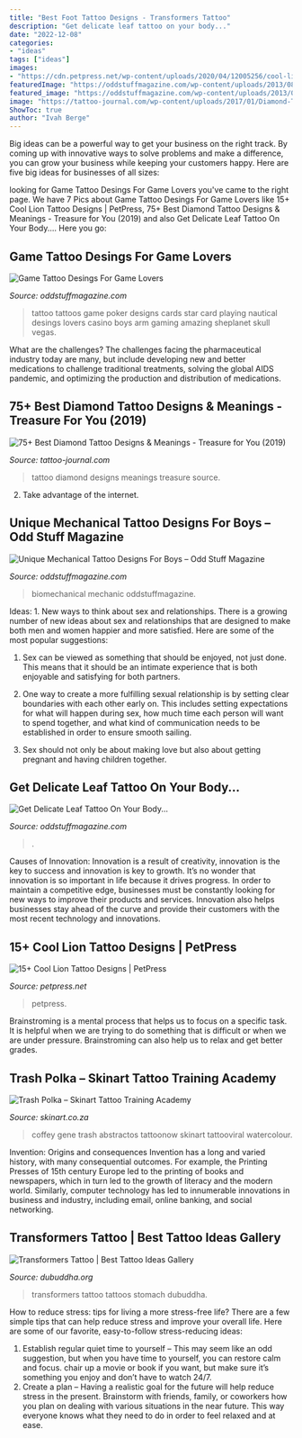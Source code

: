 ```yaml
---
title: "Best Foot Tattoo Designs - Transformers Tattoo"
description: "Get delicate leaf tattoo on your body..."
date: "2022-12-08"
categories:
- "ideas"
tags: ["ideas"]
images:
- "https://cdn.petpress.net/wp-content/uploads/2020/04/12005256/cool-lion-tattoo-design.jpg"
featuredImage: "https://oddstuffmagazine.com/wp-content/uploads/2013/08/Games-Tattoos-22.jpg"
featured_image: "https://oddstuffmagazine.com/wp-content/uploads/2013/09/Leaf-Tattoo-Designs-26-558x800.jpg"
image: "https://tattoo-journal.com/wp-content/uploads/2017/01/Diamond-Tattoo-56-650x650.jpg"
ShowToc: true
author: "Ivah Berge"
---
```



Big ideas can be a powerful way to get your business on the right track. By coming up with innovative ways to solve problems and make a difference, you can grow your business while keeping your customers happy. Here are five big ideas for businesses of all sizes: 

	

		
looking for Game Tattoo Desings For Game Lovers you've came to the right page. We have 7 Pics about Game Tattoo Desings For Game Lovers like 15+ Cool Lion Tattoo Designs | PetPress, 75+ Best Diamond Tattoo Designs &amp; Meanings - Treasure for You (2019) and also Get Delicate Leaf Tattoo On Your Body.... Here you go:
		
    
## Game Tattoo Desings For Game Lovers

<img loading=lazy src="https://oddstuffmagazine.com/wp-content/uploads/2013/08/Games-Tattoos-22.jpg" onerror="this.onerror=null;this.src='https://tse3.mm.bing.net/th?id=OIP.P_F2HdbQdMCnc6CHI4ycpQHaGV&amp;pid=15.1';" alt="Game Tattoo Desings For Game Lovers">

_Source: oddstuffmagazine.com_

>tattoo tattoos game poker designs cards star card playing nautical desings lovers casino boys arm gaming amazing sheplanet skull vegas. 

	

What are the challenges?
The challenges facing the pharmaceutical industry today are many, but include developing new and better medications to challenge traditional treatments, solving the global AIDS pandemic, and optimizing the production and distribution of medications.

    
## 75+ Best Diamond Tattoo Designs &amp; Meanings - Treasure For You (2019)

<img loading=lazy src="https://tattoo-journal.com/wp-content/uploads/2017/01/Diamond-Tattoo-56-650x650.jpg" onerror="this.onerror=null;this.src='https://tse4.mm.bing.net/th?id=OIP.cBwilRqLQWXaqkE_VBPU5QHaHa&amp;pid=15.1';" alt="75+ Best Diamond Tattoo Designs &amp; Meanings - Treasure for You (2019)">

_Source: tattoo-journal.com_

>tattoo diamond designs meanings treasure source. 

	

2. Take advantage of the internet.

    
## Unique Mechanical Tattoo Designs For Boys – Odd Stuff Magazine

<img loading=lazy src="https://oddstuffmagazine.com/wp-content/uploads/2013/09/Bio-mechanical-Tattoo-23-532x800.jpg" onerror="this.onerror=null;this.src='https://tse1.mm.bing.net/th?id=OIP.gpp_XO8qPoD4Y_nLWlA-RQHaLI&amp;pid=15.1';" alt="Unique Mechanical Tattoo Designs For Boys – Odd Stuff Magazine">

_Source: oddstuffmagazine.com_

>biomechanical mechanic oddstuffmagazine. 

	

Ideas: 1. New ways to think about sex and relationships.
There is a growing number of new ideas about sex and relationships that are designed to make both men and women happier and more satisfied. Here are some of the most popular suggestions:
1. Sex can be viewed as something that should be enjoyed, not just done. This means that it should be an intimate experience that is both enjoyable and satisfying for both partners.

2. One way to create a more fulfilling sexual relationship is by setting clear boundaries with each other early on. This includes setting expectations for what will happen during sex, how much time each person will want to spend together, and what kind of communication needs to be established in order to ensure smooth sailing.

3. Sex should not only be about making love but also about getting pregnant and having children together.

    
## Get Delicate Leaf Tattoo On Your Body...

<img loading=lazy src="https://oddstuffmagazine.com/wp-content/uploads/2013/09/Leaf-Tattoo-Designs-26-558x800.jpg" onerror="this.onerror=null;this.src='https://tse2.mm.bing.net/th?id=OIP.6PnG5hQS3BhGR6pv_CrpoAHaKn&amp;pid=15.1';" alt="Get Delicate Leaf Tattoo On Your Body...">

_Source: oddstuffmagazine.com_

>. 

	

Causes of Innovation:
Innovation is a result of creativity, innovation is the key to success and innovation is key to growth. It’s no wonder that innovation is so important in life because it drives progress. In order to maintain a competitive edge, businesses must be constantly looking for new ways to improve their products and services. Innovation also helps businesses stay ahead of the curve and provide their customers with the most recent technology and innovations.

    
## 15+ Cool Lion Tattoo Designs | PetPress

<img loading=lazy src="https://cdn.petpress.net/wp-content/uploads/2020/04/12005256/cool-lion-tattoo-design.jpg" onerror="this.onerror=null;this.src='https://tse3.mm.bing.net/th?id=OIP.8GpVtJcsqFnlLOFDLP9slAHaMJ&amp;pid=15.1';" alt="15+ Cool Lion Tattoo Designs | PetPress">

_Source: petpress.net_

>petpress. 

	

Brainstroming is a mental process that helps us to focus on a specific task. It is helpful when we are trying to do something that is difficult or when we are under pressure. Brainstroming can also help us to relax and get better grades.

    
## Trash Polka – Skinart Tattoo Training Academy

<img loading=lazy src="https://www.skinart.co.za/wp-content/uploads/2014/04/8d352c4e35735bfbb453c0dca4ff9c08.jpg" onerror="this.onerror=null;this.src='https://tse4.mm.bing.net/th?id=OIP.X3ERis67963fmtw2xxFefgHaOR&amp;pid=15.1';" alt="Trash Polka – Skinart Tattoo Training Academy">

_Source: skinart.co.za_

>coffey gene trash abstractos tattoonow skinart tattooviral watercolour. 

	

Invention: Origins and consequences
Invention has a long and varied history, with many consequential outcomes. For example, the Printing Presses of 15th century Europe led to the printing of books and newspapers, which in turn led to the growth of literacy and the modern world. Similarly, computer technology has led to innumerable innovations in business and industry, including email, online banking, and social networking.

    
## Transformers Tattoo | Best Tattoo Ideas Gallery

<img loading=lazy src="http://www.dubuddha.org/wp-content/uploads/2018/11/transformers-tattoo-bodysuit-03-2.jpg" onerror="this.onerror=null;this.src='https://tse2.mm.bing.net/th?id=OIP.lxs_oQqBVWLgp18aW8nJwwHaJ4&amp;pid=15.1';" alt="Transformers Tattoo | Best Tattoo Ideas Gallery">

_Source: dubuddha.org_

>transformers tattoo tattoos stomach dubuddha. 

	

How to reduce stress: tips for living a more stress-free life?
There are a few simple tips that can help reduce stress and improve your overall life. Here are some of our favorite, easy-to-follow stress-reducing ideas: 
1. Establish regular quiet time to yourself – This may seem like an odd suggestion, but when you have time to yourself, you can restore calm and focus. chair up a movie or book if you want, but make sure it’s something you enjoy and don’t have to watch 24/7. 
2. Create a plan – Having a realistic goal for the future will help reduce stress in the present. Brainstorm with friends, family, or coworkers how you plan on dealing with various situations in the near future. This way everyone knows what they need to do in order to feel relaxed and at ease. 

